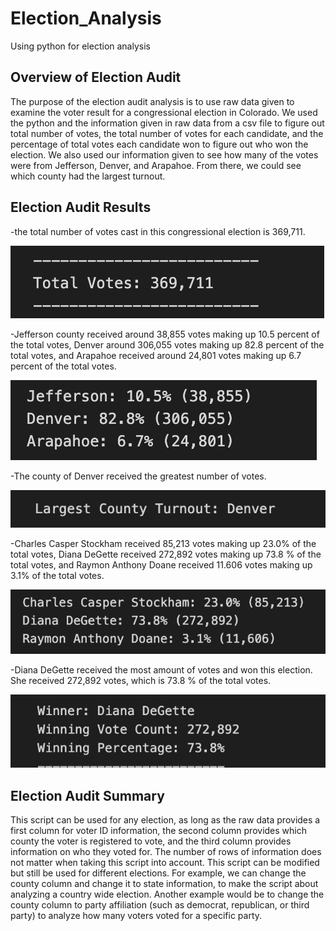 # Election_Analysis
Using python for election analysis 

## Overview of Election Audit 
The purpose of the election audit analysis is to use raw data given to examine the voter result for a congressional election in Colorado. We used the python and the information given in raw data from a csv file to figure out total number of votes, the total number of votes for each candidate, and the percentage of total votes each candidate won to figure out who won the election. We also used our information given to see how many of the votes were from Jefferson, Denver, and Arapahoe. From there, we could see which county had the largest turnout.  

## Election Audit Results
-the total number of votes cast in this congressional election is 369,711. 

![](./Resources/total_votes.png)

-Jefferson county received around 38,855 votes making up 10.5 percent of the total votes, Denver around 306,055 votes making up 82.8 percent of the total votes, and Arapahoe received around 24,801 votes making up 6.7 percent of the total votes. 

![](./Resources/county_votes.png)

-The county of Denver received the greatest number of votes.

![](./Resources/county_winner.png)

-Charles Casper Stockham received 85,213 votes making up 23.0% of the total votes, Diana DeGette received 272,892 votes making up 73.8 % of the total votes, and Raymon Anthony Doane received 11.606 votes making up 3.1% of the total votes. 

![](./Resources/candidate_votes.png)

-Diana DeGette received the most amount of votes and won this election. She received 272,892 votes, which is 73.8 % of the total votes. 

![](./Resources/candidate_winner.png)


## Election Audit Summary 
This script can be used for any election, as long as the raw data provides a first column for voter ID information, the second column provides which county the voter is registered to vote, and the third column provides information on who they voted for. The number of rows of information does not matter when taking this script into account. This script can be modified but still be used for different elections. For example, we can change the county column and change it to state information, to make the script about analyzing a country wide election. Another example would be to change the county column to party affiliation (such as democrat, republican, or third party) to analyze how many voters voted for a specific party. 
